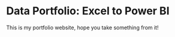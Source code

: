 # Data Portfolio: Excel to Power BI


This is my portfolio website, hope you take something from it!
